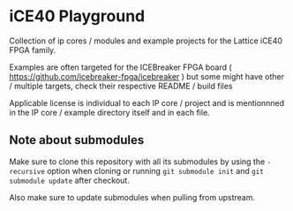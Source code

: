 iCE40 Playground
================

Collection of ip cores / modules and example projects for the
Lattice iCE40 FPGA family.

Examples are often targeted for the ICEBreaker FPGA board
( https://github.com/icebreaker-fpga/icebreaker ) but some might have
other / multiple targets, check their respective README / build files

Applicable license is individual to each IP core / project and is mentionnned
in the IP core / example directory itself and in each file.


Note about submodules
---------------------

Make sure to clone this repository with all its submodules by using
the `-recursive` option when cloning or running `git submodule init` and
`git submodule update` after checkout.

Also make sure to update submodules when pulling from upstream.
